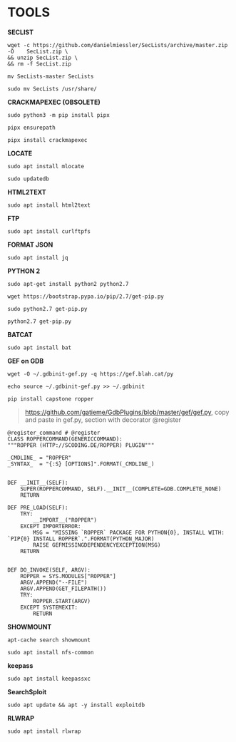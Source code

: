 # TOOLS

**SECLIST**

    wget -c https://github.com/danielmiessler/SecLists/archive/master.zip -O    SecList.zip \
    && unzip SecList.zip \
    && rm -f SecList.zip
>    
    mv SecLists-master SecLists
>
    sudo mv SecLists /usr/share/

**CRACKMAPEXEC (OBSOLETE)**

    sudo python3 -m pip install pipx
>
    pipx ensurepath
>
    pipx install crackmapexec

**LOCATE**

    sudo apt install mlocate
>
    sudo updatedb

**HTML2TEXT**

    sudo apt install html2text

**FTP**

    sudo apt install curlftpfs

**FORMAT JSON**

    sudo apt install jq

**PYTHON 2**

    sudo apt-get install python2 python2.7
>
    wget https://bootstrap.pypa.io/pip/2.7/get-pip.py
>    
    sudo python2.7 get-pip.py
>    
    python2.7 get-pip.py

**BATCAT**

    sudo apt install bat

**GEF on GDB**

    wget -O ~/.gdbinit-gef.py -q https://gef.blah.cat/py
>
    echo source ~/.gdbinit-gef.py >> ~/.gdbinit
>
    pip install capstone ropper

> https://github.com/gatieme/GdbPlugins/blob/master/gef/gef.py, copy and paste in gef.py, section with decorator @register

    @register_command # @register
    CLASS ROPPERCOMMAND(GENERICCOMMAND):
    """ROPPER (HTTP://SCODING.DE/ROPPER) PLUGIN"""

    _CMDLINE_ = "ROPPER"
    _SYNTAX_  = "{:S} [OPTIONS]".FORMAT(_CMDLINE_)


    DEF __INIT__(SELF):
        SUPER(ROPPERCOMMAND, SELF).__INIT__(COMPLETE=GDB.COMPLETE_NONE)
        RETURN

    DEF PRE_LOAD(SELF):
        TRY:
            __IMPORT__("ROPPER")
        EXCEPT IMPORTERROR:
            MSG = "MISSING `ROPPER` PACKAGE FOR PYTHON{0}, INSTALL WITH: `PIP{0} INSTALL ROPPER`.".FORMAT(PYTHON_MAJOR)
            RAISE GEFMISSINGDEPENDENCYEXCEPTION(MSG)
        RETURN


    DEF DO_INVOKE(SELF, ARGV):
        ROPPER = SYS.MODULES["ROPPER"]
        ARGV.APPEND("--FILE")
        ARGV.APPEND(GET_FILEPATH())
        TRY:
            ROPPER.START(ARGV)
        EXCEPT SYSTEMEXIT:
            RETURN

**SHOWMOUNT**

    apt-cache search showmount
>
    sudo apt install nfs-common

**keepass**

    sudo apt install keepassxc

**SearchSploit**

    sudo apt update && apt -y install exploitdb

**RLWRAP**

    sudo apt install rlwrap


